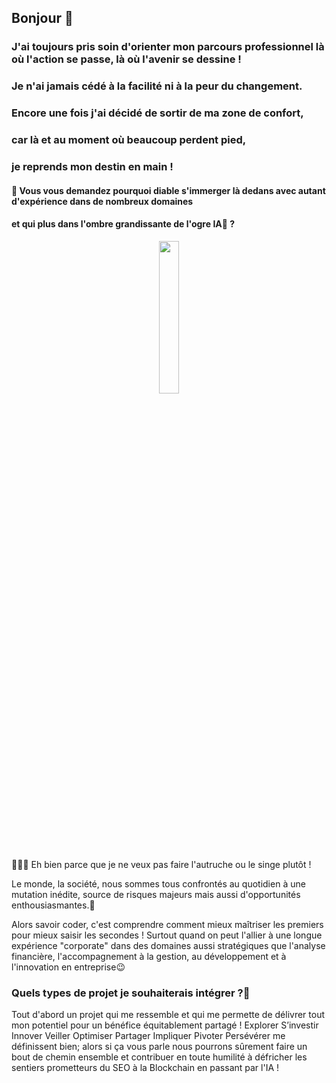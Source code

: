 ## Bonjour  👋
### J'ai toujours pris soin d'orienter mon parcours professionnel là où l'action se passe, là où l'avenir se dessine !
### Je n'ai jamais cédé à la facilité ni à la peur du changement.
### Encore une fois j'ai décidé de sortir de ma zone de confort,
### car là et au moment où beaucoup perdent pied,
### je reprends mon destin en main !

#### 🤔 Vous vous demandez pourquoi diable s'immerger là dedans avec autant d'expérience dans de nombreux domaines
#### et qui plus dans l'ombre grandissante de l'ogre IA👹  ?
<p align="center">
  <img align=center width="25%" src="https://media.giphy.com/media/v1.Y2lkPTc5MGI3NjExcnMzemJ3dHh0YWlnaW8xMTN5MXl5cG9jM3pmbG0wdTRidHF0YmJyMSZlcD12MV9pbnRlcm5hbF9naWZfYnlfaWQmY3Q9Zw/xT9IgzoKnwFNmISR8I/giphy.gif"/>
</p>
🙈🙉🙊 Eh bien parce que je ne veux pas faire l'autruche ou le singe plutôt !

Le monde, la société, nous sommes tous confrontés au quotidien à une mutation inédite,
source de risques majeurs mais aussi d'opportunités enthousiasmantes.🚀

Alors savoir coder, c'est comprendre comment mieux maîtriser les premiers pour mieux saisir les secondes !
Surtout quand on peut l'allier à une longue expérience "corporate" dans des domaines aussi stratégiques
que l'analyse financière, l'accompagnement à la gestion, au développement et à l'innovation en entreprise😉

### Quels types de projet je souhaiterais intégrer ?👯

Tout d'abord un projet qui me ressemble et qui me permette de délivrer tout mon potentiel
pour un bénéfice équitablement partagé !
Explorer S’investir Innover Veiller Optimiser Partager Impliquer Pivoter Persévérer me définissent bien;
alors si ça vous parle
nous pourrons sûrement faire un bout de chemin ensemble
et contribuer en toute humilité
à défricher les sentiers prometteurs
du SEO à la Blockchain en passant par l'IA !


<!--
**manhame/manhame** is a ✨ _special_ ✨ repository because its `README.md` (this file) appears on your GitHub profile.

Here are some ideas to get you started:

- 🔭 I’m currently working on ...
- 🌱 I’m currently learning ...
- 👯 I’m looking to collaborate on ...
- 🤔 I’m looking for help with ...
- 💬 Ask me about ...
- 📫 How to reach me: ...
- 😄 Pronouns: ...
- ⚡ Fun fact: ...
-->
